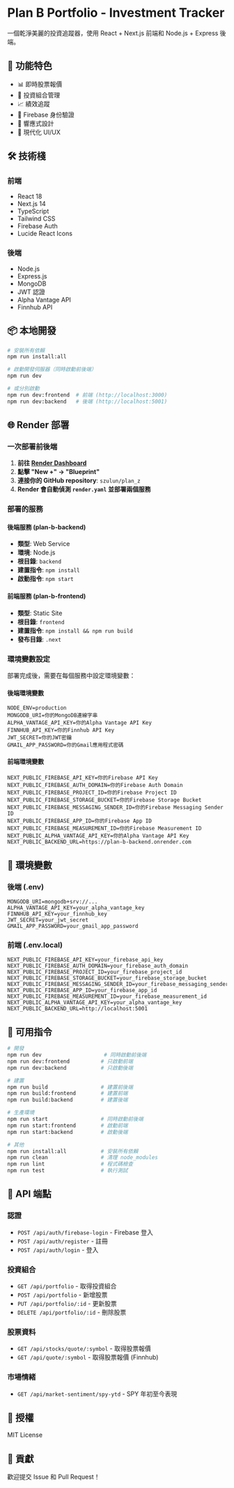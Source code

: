 # Plan B Portfolio - Investment Tracker

一個乾淨美麗的投資追蹤器，使用 React + Next.js 前端和 Node.js + Express 後端。

## 🚀 功能特色

- 📊 即時股票報價
- 💼 投資組合管理
- 📈 績效追蹤
- 🔐 Firebase 身份驗證
- 📱 響應式設計
- 🎨 現代化 UI/UX

## 🛠️ 技術棧

### 前端
- React 18
- Next.js 14
- TypeScript
- Tailwind CSS
- Firebase Auth
- Lucide React Icons

### 後端
- Node.js
- Express.js
- MongoDB
- JWT 認證
- Alpha Vantage API
- Finnhub API

## 📦 本地開發

```bash
# 安裝所有依賴
npm run install:all

# 啟動開發伺服器（同時啟動前後端）
npm run dev

# 或分別啟動
npm run dev:frontend  # 前端 (http://localhost:3000)
npm run dev:backend   # 後端 (http://localhost:5001)
```

## 🌐 Render 部署

### 一次部署前後端

1. **前往 [Render Dashboard](https://dashboard.render.com/)**
2. **點擊 "New +" → "Blueprint"**
3. **連接你的 GitHub repository**: `szulun/plan_z`
4. **Render 會自動偵測 `render.yaml` 並部署兩個服務**

### 部署的服務

#### 後端服務 (plan-b-backend)
- **類型**: Web Service
- **環境**: Node.js
- **根目錄**: `backend`
- **建置指令**: `npm install`
- **啟動指令**: `npm start`

#### 前端服務 (plan-b-frontend)
- **類型**: Static Site
- **根目錄**: `frontend`
- **建置指令**: `npm install && npm run build`
- **發布目錄**: `.next`

### 環境變數設定

部署完成後，需要在每個服務中設定環境變數：

#### 後端環境變數
```
NODE_ENV=production
MONGODB_URI=你的MongoDB連線字串
ALPHA_VANTAGE_API_KEY=你的Alpha Vantage API Key
FINNHUB_API_KEY=你的Finnhub API Key
JWT_SECRET=你的JWT密鑰
GMAIL_APP_PASSWORD=你的Gmail應用程式密碼
```

#### 前端環境變數
```
NEXT_PUBLIC_FIREBASE_API_KEY=你的Firebase API Key
NEXT_PUBLIC_FIREBASE_AUTH_DOMAIN=你的Firebase Auth Domain
NEXT_PUBLIC_FIREBASE_PROJECT_ID=你的Firebase Project ID
NEXT_PUBLIC_FIREBASE_STORAGE_BUCKET=你的Firebase Storage Bucket
NEXT_PUBLIC_FIREBASE_MESSAGING_SENDER_ID=你的Firebase Messaging Sender ID
NEXT_PUBLIC_FIREBASE_APP_ID=你的Firebase App ID
NEXT_PUBLIC_FIREBASE_MEASUREMENT_ID=你的Firebase Measurement ID
NEXT_PUBLIC_ALPHA_VANTAGE_API_KEY=你的Alpha Vantage API Key
NEXT_PUBLIC_BACKEND_URL=https://plan-b-backend.onrender.com
```

## 🔧 環境變數

### 後端 (.env)
```env
MONGODB_URI=mongodb+srv://...
ALPHA_VANTAGE_API_KEY=your_alpha_vantage_key
FINNHUB_API_KEY=your_finnhub_key
JWT_SECRET=your_jwt_secret
GMAIL_APP_PASSWORD=your_gmail_app_password
```

### 前端 (.env.local)
```env
NEXT_PUBLIC_FIREBASE_API_KEY=your_firebase_api_key
NEXT_PUBLIC_FIREBASE_AUTH_DOMAIN=your_firebase_auth_domain
NEXT_PUBLIC_FIREBASE_PROJECT_ID=your_firebase_project_id
NEXT_PUBLIC_FIREBASE_STORAGE_BUCKET=your_firebase_storage_bucket
NEXT_PUBLIC_FIREBASE_MESSAGING_SENDER_ID=your_firebase_messaging_sender_id
NEXT_PUBLIC_FIREBASE_APP_ID=your_firebase_app_id
NEXT_PUBLIC_FIREBASE_MEASUREMENT_ID=your_firebase_measurement_id
NEXT_PUBLIC_ALPHA_VANTAGE_API_KEY=your_alpha_vantage_key
NEXT_PUBLIC_BACKEND_URL=http://localhost:5001
```

## 📝 可用指令

```bash
# 開發
npm run dev                    # 同時啟動前後端
npm run dev:frontend          # 只啟動前端
npm run dev:backend           # 只啟動後端

# 建置
npm run build                 # 建置前後端
npm run build:frontend        # 建置前端
npm run build:backend         # 建置後端

# 生產環境
npm run start                 # 同時啟動前後端
npm run start:frontend        # 啟動前端
npm run start:backend         # 啟動後端

# 其他
npm run install:all           # 安裝所有依賴
npm run clean                 # 清理 node_modules
npm run lint                  # 程式碼檢查
npm run test                  # 執行測試
```

## 🔗 API 端點

### 認證
- `POST /api/auth/firebase-login` - Firebase 登入
- `POST /api/auth/register` - 註冊
- `POST /api/auth/login` - 登入

### 投資組合
- `GET /api/portfolio` - 取得投資組合
- `POST /api/portfolio` - 新增股票
- `PUT /api/portfolio/:id` - 更新股票
- `DELETE /api/portfolio/:id` - 刪除股票

### 股票資料
- `GET /api/stocks/quote/:symbol` - 取得股票報價
- `GET /api/quote/:symbol` - 取得股票報價 (Finnhub)

### 市場情緒
- `GET /api/market-sentiment/spy-ytd` - SPY 年初至今表現

## 📄 授權

MIT License

## 🤝 貢獻

歡迎提交 Issue 和 Pull Request！ 
